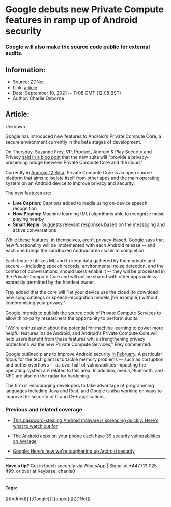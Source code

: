 # Google debuts new Private Compute features in ramp up of Android security
### Google will also make the source code public for external audits.

## Information:
+ Source: ZDNet
+ Link: [article](https://www.zdnet.com/article/google-debuts-new-private-compute-features-to-ramp-up-android-security/)
+ Date: September 10, 2021 -- 11:08 GMT (12:08 BST)
+ Author: Charlie Osborne


## Article:
Unknown

Google has introduced new features to Android's Private Compute Core, a secure environment currently in the beta stages of development. 


On Thursday, Suzanne Frey, VP, Product, Android & Play Security and Privacy [said in a blog post](https://security.googleblog.com/2021/09/introducing-androids-private-compute.html) that the new suite will "provide a privacy-preserving bridge between Private Compute Core and the cloud." 

Currently in [Android 12 Beta](https://blog.google/products/android/android-12-beta/), Private Compute Core is an open source platform that aims to isolate itself from other apps and the main operating system on an Android device to improve privacy and security.  

The new features are: 

* **Live Caption:** Captions added to media using on-device speech recognition
* **Now Playing:** Machine learning (ML) algorithms able to recognize music playing nearby
* **Smart Reply:** Suggests relevant responses based on the messaging and active conversations

While these features, in themselves, aren't privacy-based, Google says that new functionality will be implemented with each Android release -- and each one brings the sandboxed Android area closer to completion.  

Each feature utilizes ML and to keep data gathered by them private and secure -- including speech records, environmental noise detection, and the context of conversations, should users enable it -- they will be processed in the Private Compute Core and will not be shared with other apps unless expressly permitted by the handset owner.  

Frey added that the core will "let your device use the cloud (to download new song catalogs or speech-recognition models [for example]) without compromising your privacy." 






Google intends to publish the source code of Private Compute Services to allow third-party researchers the opportunity to perform audits.

"We're enthusiastic about the potential for machine learning to power more helpful features inside Android, and Android's Private Compute Core will help users benefit from these features while strengthening privacy protections via the new Private Compute Services," Frey commented.  

Google outlined plans to improve Android security [in February](https://www.zdnet.com/article/google-heres-how-were-toughening-up-android-security/). A particular focus for the tech giant is to tackle memory problems -- such as corruption and buffer overflows -- as over half of vulnerabilities impacting the operating system are related to this area. In addition, media, Bluetooth, and NFC are also on the radar for hardening. 

The firm is encouraging developers to take advantage of programming languages including Java and Rust, and Google is also working on ways to improve the security of C and C++ applications.   

###  Previous and related coverage

* [This password-stealing Android malware is spreading quickly: Here's what to watch out for](https://www.zdnet.com/article/this-password-stealing-android-malware-is-spreading-quickly-heres-watch-to-watch-out-for/)  

* [The Android apps on your phone each have 39 security vulnerabilities on average](https://www.zdnet.com/article/the-android-apps-on-your-phone-each-have-39-security-vulnerabilities-on-average/)  

* [Google: Here's how we're toughening up Android security](https://www.zdnet.com/article/google-heres-how-were-toughening-up-android-security/)  




---

**Have a tip?** Get in touch securely via WhatsApp | Signal at +447713 025 499, or over at Keybase: charlie0



---





#### Tags:
[[Android]] [[Google]] [[apps]] [[ZDNet]]
